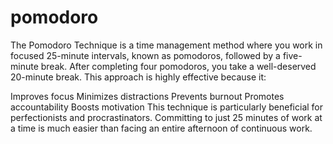 # pomodoro
The Pomodoro Technique is a time management method where you work in focused 25-minute intervals, known as pomodoros, followed by a five-minute break. After completing four pomodoros, you take a well-deserved 20-minute break. This approach is highly effective because it:

Improves focus
Minimizes distractions
Prevents burnout
Promotes accountability
Boosts motivation
This technique is particularly beneficial for perfectionists and procrastinators. Committing to just 25 minutes of work at a time is much easier than facing an entire afternoon of continuous work.

